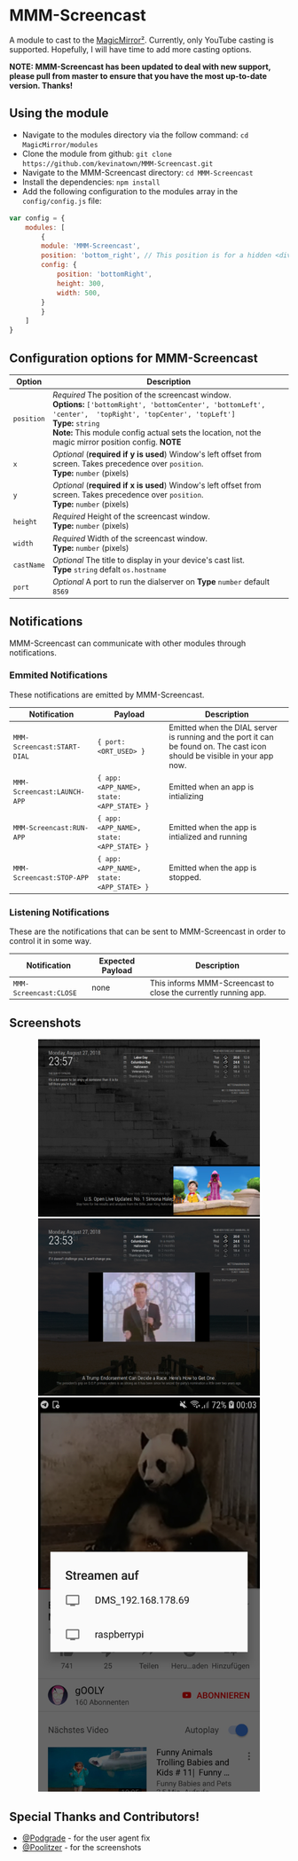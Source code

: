 # MMM-Screencast
A module to cast to the [MagicMirror²](https://github.com/MichMich/MagicMirror/). Currently, only YouTube casting is supported. Hopefully, I will have time to add more casting options.

**NOTE: MMM-Screencast has been updated to deal with new support, please pull from master to ensure that you have the most up-to-date version. Thanks!**

## Using the module

* Navigate to the modules directory via the follow command: `cd MagicMirror/modules`
* Clone the module from github: `git clone https://github.com/kevinatown/MMM-Screencast.git`
* Navigate to the MMM-Screencast directory: `cd MMM-Screencast`
* Install the dependencies: `npm install`
* Add the following configuration to the modules array in the `config/config.js` file:
```js
var config = {
    modules: [
        {
		module: 'MMM-Screencast',
		position: 'bottom_right', // This position is for a hidden <div /> and not the screencast window
		config: {
			position: 'bottomRight',
			height: 300,
			width: 500,
		}
        }
    ]
}
```

## Configuration options for MMM-Screencast

| Option    | Description
|---------- |-----------
| `position`| *Required* The position of the screencast window. <br>**Options:** `['bottomRight', 'bottomCenter', 'bottomLeft', 'center',  'topRight', 'topCenter', 'topLeft']` <br>**Type:** `string` <br>**Note:** This module config actual sets the location, not the magic mirror position config. **NOTE**
| `x`       | *Optional* (**required if y is used**) Window's left offset from screen. Takes precedence over `position`. <br>**Type:** `number` (pixels)
| `y`       | *Optional* (**required if x is used**) Window's left offset from screen. Takes precedence over `position`. <br>**Type:** `number` (pixels)
| `height`  | *Required* Height of the screencast window. <br>**Type:** `number` (pixels)
| `width`   | *Required* Width of the screencast window. <br>**Type:** `number` (pixels)
| `castName`| *Optional* The title to display in your device's cast list. <br>**Type** `string` defalt `os.hostname`
| `port`    | *Optional* A port to run the dialserver on **Type** `number` default `8569`

## Notifications
MMM-Screencast can communicate with other modules through notifications.

### Emmited Notifications
These notifications are emitted by MMM-Screencast.

| Notification | Payload   | Description
|------------- |-----------|------------
| `MMM-Screencast:START-DIAL` | `{ port: <ORT_USED> }`  | Emitted when the DIAL server is running and the port it can be found on. The cast icon should be visible in your app now.
| `MMM-Screencast:LAUNCH-APP` | `{ app: <APP_NAME>, state: <APP_STATE> }` | Emitted when an app is intializing
| `MMM-Screencast:RUN-APP` | `{ app: <APP_NAME>, state: <APP_STATE> }` | Emitted when the app is intialized and running
| `MMM-Screencast:STOP-APP` | `{ app: <APP_NAME>, state: <APP_STATE> }` | Emitted when the app is stopped.

### Listening Notifications
These are the notifications that can be sent to MMM-Screencast in order to control it in some way.

| Notification | Expected Payload | Description
|------------- |------------------|------------
| `MMM-Screencast:CLOSE` | none | This informs MMM-Screencast to close the currently running app. 


## Screenshots

<p align="middle">
<img src="/screenshots/screenshot.png" width="400">
<img src="/screenshots/screenshot1.png" width="400">
<img src="/screenshots/screenshot2.jpg" width="400">
</p>

## Special Thanks and Contributors!
* [@Podgrade](https://github.com/Podgrade) - for the user agent fix
* [@Poolitzer](https://github.com/Poolitzer) - for the screenshots
